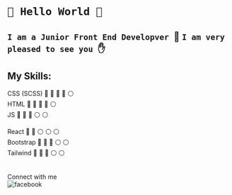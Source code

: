 #  `👋 Hello World 👋`
## `I am a Junior Front End Developver `:rocket: `I am very pleased to see you `:hand:

## My Skills: 
CSS (SCSS)  :large_blue_circle: :large_blue_circle: :large_blue_circle: :large_blue_circle: :white_circle:  
HTML :large_blue_circle: :large_blue_circle: :large_blue_circle: :large_blue_circle: :white_circle:  
JS :large_blue_circle: :large_blue_circle: :large_blue_circle: :white_circle: :white_circle: 

React :large_blue_circle: :large_blue_circle: :white_circle:  :white_circle: :white_circle:   
Bootstrap :large_blue_circle: :large_blue_circle: :large_blue_circle:  :white_circle: :white_circle:   
Tailwind :large_blue_circle: :large_blue_circle: :large_blue_circle: :white_circle: :white_circle:   

<br>Connect with me<br>[<img align="left" alt="facebook" src="https://img.shields.io/badge/facebook-%231877F2.svg?&style=for-the-badge&logo=facebook&logoColor=white" />](https://pl-pl.facebook.com/damian.wykowski.7)<br>


